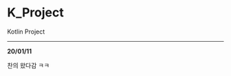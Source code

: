 # K_Project
Kotlin Project

***************************************************************************************
**20/01/11**

찬의 왔다감 ㅋㅋ
